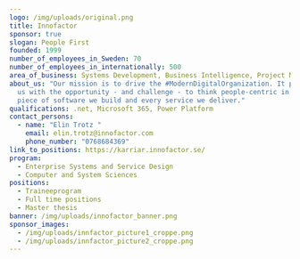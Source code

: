```yaml
---
logo: /img/uploads/original.png
title: Innofactor
sponsor: true
slogan: People First
founded: 1999
number_of_employees_in_Sweden: 70
number_of_employees_in_internationally: 500
area_of_business: Systems Development, Business Intelligence, Project Management.
about_us: "Our mission is to drive the #ModernDigitalOrganization. It presents
  us with the opportunity - and challenge - to think people-centric in every
  piece of software we build and every service we deliver."
qualifications: .net, Microsoft 365, Power Platform
contact_persons:
  - name: "Elin Trotz "
    email: elin.trotz@innofactor.com
    phone_number: "0768684369"
link_to_positions: https://karriar.innofactor.se/
program:
  - Enterprise Systems and Service Design
  - Computer and System Sciences
positions:
  - Traineeprogram
  - Full time positions
  - Master thesis
banner: /img/uploads/innofactor_banner.png
sponsor_images:
  - /img/uploads/innfactor_picture1_croppe.png
  - /img/uploads/innfactor_picture2_croppe.png
---
```

